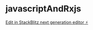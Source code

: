 # javascriptAndRxjs

[Edit in StackBlitz next generation editor ⚡️](https://stackblitz.com/~/github.com/simonesanna1983/javascriptAndRxjs)